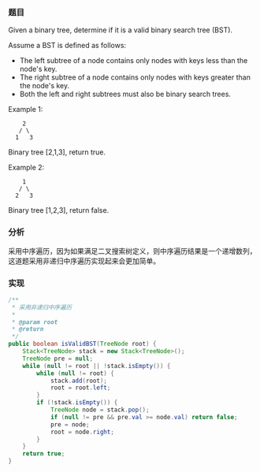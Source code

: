 ### 题目

Given a binary tree, determine if it is a valid binary search tree (BST).

Assume a BST is defined as follows:

- The left subtree of a node contains only nodes with keys less than the node's key.
- The right subtree of a node contains only nodes with keys greater than the node's key.
- Both the left and right subtrees must also be binary search trees.


Example 1:

```
    2
   / \
  1   3
```

Binary tree [2,1,3], return true.

Example 2:

```
    1
   / \
  2   3
```

Binary tree [1,2,3], return false.

### 分析

采用中序遍历，因为如果满足二叉搜索树定义，则中序遍历结果是一个递增数列，这道题采用非递归中序遍历实现起来会更加简单。

### 实现

```java
/**
 * 采用非递归中序遍历
 *
 * @param root
 * @return
 */
public boolean isValidBST(TreeNode root) {
    Stack<TreeNode> stack = new Stack<TreeNode>();
    TreeNode pre = null;
    while (null != root || !stack.isEmpty()) {
        while (null != root) {
            stack.add(root);
            root = root.left;
        }
        if (!stack.isEmpty()) {
            TreeNode node = stack.pop();
            if (null != pre && pre.val >= node.val) return false;
            pre = node;
            root = node.right;
        }
    }
    return true;
}
```